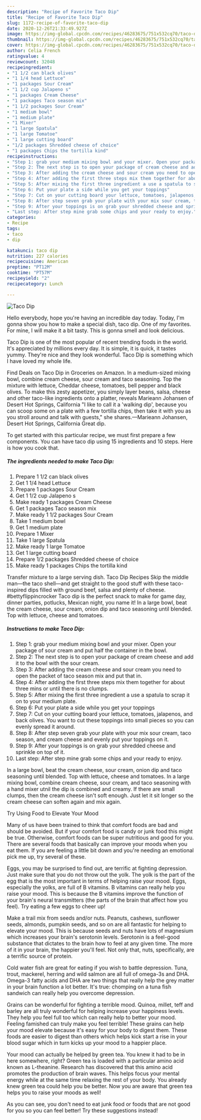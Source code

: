 ```yaml
---
description: "Recipe of Favorite Taco Dip"
title: "Recipe of Favorite Taco Dip"
slug: 1172-recipe-of-favorite-taco-dip
date: 2020-12-26T21:33:49.927Z
image: https://img-global.cpcdn.com/recipes/46283675/751x532cq70/taco-dip-recipe-main-photo.jpg
thumbnail: https://img-global.cpcdn.com/recipes/46283675/751x532cq70/taco-dip-recipe-main-photo.jpg
cover: https://img-global.cpcdn.com/recipes/46283675/751x532cq70/taco-dip-recipe-main-photo.jpg
author: Celia French
ratingvalue: 4
reviewcount: 32048
recipeingredient:
- "1 1/2 can black olives"
- "1 1/4 head Lettuce"
- "1 packages Sour Cream"
- "1 1/2 cup Jalapeno s"
- "1 packages Cream Cheese"
- "1 packages Taco season mix"
- "1 1/2 packages Sour Cream"
- "1 medium bowl"
- "1 medium plate"
- "1 Mixer"
- "1 large Spatula"
- "1 large Tomatoe"
- "1 large cutting board"
- "1/2 packages Shredded cheese of choice"
- "1 packages Chips the tortilla kind"
recipeinstructions:
- "Step 1: grab your medium mixing bowl and your mixer. Open your package of sour cream and put half the container in the bowl."
- "Step 2: The next step is to open your package of cream cheese and add it to the bowl with the sour cream."
- "Step 3: After adding the cream cheese and sour cream you need to open the packet of taco season mix and put that in."
- "Step 4: After adding the first three steps mix them together for about three mins or until there is no clumps."
- "Step 5: After mixing the first three ingredient a use a spatula to scrap it on to your medium plate."
- "Step 6: Put your plate a side while you get your toppings"
- "Step 7: Cut on your cutting board your lettuce, tomatoes, jalapenos, and back olives. You want to cut these toppings into small pieces so you can evenly spread it around."
- "Step 8: After step seven grab your plate with your mix sour cream, taco season, and cream cheese and evenly put your toppings on it."
- "Step 9: After your toppings is on grab your shredded cheese and sprinkle on top of it."
- "Last step: After step mine grab some chips and your ready to enjoy."
categories:
- Recipe
tags:
- taco
- dip

katakunci: taco dip 
nutrition: 227 calories
recipecuisine: American
preptime: "PT12M"
cooktime: "PT57M"
recipeyield: "2"
recipecategory: Lunch

---
```



![Taco Dip](https://img-global.cpcdn.com/recipes/46283675/751x532cq70/taco-dip-recipe-main-photo.jpg)

Hello everybody, hope you're having an incredible day today. Today, I'm gonna show you how to make a special dish, taco dip. One of my favorites. For mine, I will make it a bit tasty. This is gonna smell and look delicious.

Taco Dip is one of the most popular of recent trending foods in the world. It's appreciated by millions every day. It is simple, it is quick, it tastes yummy. They're nice and they look wonderful. Taco Dip is something which I have loved my whole life.

Find Deals on Taco Dip in Groceries on Amazon. In a medium-sized mixing bowl, combine cream cheese, sour cream and taco seasoning. Top the mixture with lettuce, Cheddar cheese, tomatoes, bell pepper and black olives. To make this zesty appetizer, you simply layer beans, salsa, cheese and other taco-like ingredients onto a platter, reveals Marieann Johansen of Desert Hot Springs, California &#34;I like to call it a &#39;walking dip&#39;, because you can scoop some on a plate with a few tortilla chips, then take it with you as you stroll around and talk with guests,&#34; she shares.—Marieann Johansen, Desert Hot Springs, California Great dip.


To get started with this particular recipe, we must first prepare a few components. You can have taco dip using 15 ingredients and 10 steps. Here is how you cook that.

<!--inarticleads1-->

##### The ingredients needed to make Taco Dip:

1. Prepare 1 1/2 can black olives
1. Get 1 1/4 head Lettuce
1. Prepare 1 packages Sour Cream
1. Get 1 1/2 cup Jalapeno s
1. Make ready 1 packages Cream Cheese
1. Get 1 packages Taco season mix
1. Make ready 1 1/2 packages Sour Cream
1. Take 1 medium bowl
1. Get 1 medium plate
1. Prepare 1 Mixer
1. Take 1 large Spatula
1. Make ready 1 large Tomatoe
1. Get 1 large cutting board
1. Prepare 1/2 packages Shredded cheese of choice
1. Make ready 1 packages Chips the tortilla kind


Transfer mixture to a large serving dish. Taco Dip Recipes Skip the middle man—the taco shell—and get straight to the good stuff with these taco-inspired dips filled with ground beef, salsa and plenty of cheese. #bettyflippincrocker Taco dip is the perfect snack to make for game day, dinner parties, potlucks, Mexican night, you name it! In a large bowl, beat the cream cheese, sour cream, onion dip and taco seasoning until blended. Top with lettuce, cheese and tomatoes. 

<!--inarticleads2-->

##### Instructions to make Taco Dip:

1. Step 1: grab your medium mixing bowl and your mixer. Open your package of sour cream and put half the container in the bowl.
1. Step 2: The next step is to open your package of cream cheese and add it to the bowl with the sour cream.
1. Step 3: After adding the cream cheese and sour cream you need to open the packet of taco season mix and put that in.
1. Step 4: After adding the first three steps mix them together for about three mins or until there is no clumps.
1. Step 5: After mixing the first three ingredient a use a spatula to scrap it on to your medium plate.
1. Step 6: Put your plate a side while you get your toppings
1. Step 7: Cut on your cutting board your lettuce, tomatoes, jalapenos, and back olives. You want to cut these toppings into small pieces so you can evenly spread it around.
1. Step 8: After step seven grab your plate with your mix sour cream, taco season, and cream cheese and evenly put your toppings on it.
1. Step 9: After your toppings is on grab your shredded cheese and sprinkle on top of it.
1. Last step: After step mine grab some chips and your ready to enjoy.


In a large bowl, beat the cream cheese, sour cream, onion dip and taco seasoning until blended. Top with lettuce, cheese and tomatoes. In a large mixing bowl, combine cream cheese, sour cream, and taco seasoning with a hand mixer utnil the dip is combined and creamy. If there are small clumps, then the cream cheese isn&#39;t soft enough. Just let it sit longer so the cream cheese can soften again and mix again. 

Try Using Food to Elevate Your Mood


Many of us have been trained to think that comfort foods are bad and should be avoided. But if your comfort food is candy or junk food this might be true. Otherwise, comfort foods can be super nutritious and good for you. There are several foods that basically can improve your moods when you eat them. If you are feeling a little bit down and you're needing an emotional pick me up, try several of these.

Eggs, you may be surprised to find out, are terrific at fighting depression. Just make sure that you do not throw out the yolk. The yolk is the part of the egg that is the most important in terms of helping raise your mood. Eggs, especially the yolks, are full of B vitamins. B vitamins can really help you raise your mood. This is because the B vitamins improve the function of your brain's neural transmitters (the parts of the brain that affect how you feel). Try eating a few eggs to cheer up!

Make a trail mix from seeds and/or nuts. Peanuts, cashews, sunflower seeds, almonds, pumpkin seeds, and so on are all fantastic for helping to elevate your mood. This is because seeds and nuts have lots of magnesium which increases your brain's serotonin levels. Serotonin is a feel-good substance that dictates to the brain how to feel at any given time. The more of it in your brain, the happier you'll feel. Not only that, nuts, specifically, are a terrific source of protein.

Cold water fish are great for eating if you wish to battle depression. Tuna, trout, mackerel, herring and wild salmon are all full of omega-3s and DHA. Omega-3 fatty acids and DHA are two things that really help the grey matter in your brain function a lot better. It's true: chomping on a tuna fish sandwich can really help you overcome depression. 

Grains can be wonderful for fighting a terrible mood. Quinoa, millet, teff and barley are all truly wonderful for helping increase your happiness levels. They help you feel full too which can really help to better your mood. Feeling famished can truly make you feel terrible! These grains can help your mood elevate because it's easy for your body to digest them. These foods are easier to digest than others which helps kick start a rise in your blood sugar which in turn kicks up your mood to a happier place.

Your mood can actually be helped by green tea. You knew it had to be in here somewhere, right? Green tea is loaded with a particular amino acid known as L-theanine. Research has discovered that this amino acid promotes the production of brain waves. This helps focus your mental energy while at the same time relaxing the rest of your body. You already knew green tea could help you be better. Now you are aware that green tea helps you to raise your moods as well!

As you can see, you don't need to eat junk food or foods that are not good for you so you can feel better! Try  these suggestions  instead!

